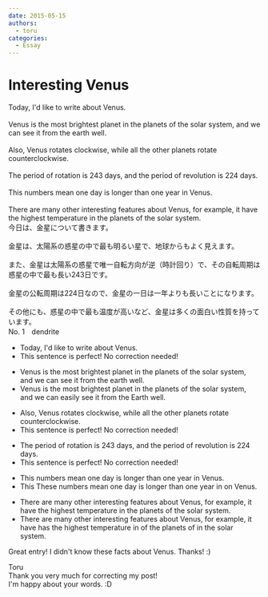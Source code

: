 ```yaml
---
date: 2015-05-15
authors:
  - toru
categories:
  - Essay
---
```


<h1 id="subject_show">Interesting Venus</h1>
<div class="date" hidden>May 15, 2015 22:33</div>
<div id="post"><div id="body_show_ori">
Today, I'd like to write about Venus.<br/><br/>Venus is the most brightest planet in the planets of the solar system, and we can see it from the earth well.<br/><br/>Also, Venus rotates clockwise, while all the other planets rotate counterclockwise.<br/><br/>The period of rotation is 243 days, and the period of revolution is 224 days.<br/><br/>This numbers mean one day is longer than one year in Venus.<br/><br/>There are many other interesting features about Venus, for example, it have the highest temperature in the planets of the solar system.
</div></div>

<!-- more -->

<div id="post_ja"><div id="body_show_mo">
今日は、金星について書きます。<br/><br/>金星は、太陽系の惑星の中で最も明るい星で、地球からもよく見えます。<br/><br/>また、金星は太陽系の惑星で唯一自転方向が逆（時計回り）で、その自転周期は惑星の中で最も長い243日です。<br/><br/>金星の公転周期は224日なので、金星の一日は一年よりも長いことになります。<br/><br/>その他にも、惑星の中で最も温度が高いなど、金星は多くの面白い性質を持っています。
</div></div>
<div id="block"><div class="first_name"> No. 1　<span class="just_name">dendrite</span></div><div id="block2">
<ul class="correction_field">
<li class="incorrect">Today, I'd like to write about Venus.</li>
<li class="corrected perfect">This sentence is perfect! No correction needed!</li>
</ul>
<ul class="correction_field">
<li class="incorrect">Venus is the most brightest planet in the planets of the solar system, and we can see it from the earth well.</li>
<li class="corrected correct">
Venus is the <span class="f_red"><span class="sline">most</span></span> brightest planet in the <span class="f_red"><span class="sline">planets of the</span></span> solar system, and we can <span class="f_blue">easily</span> see it from <span class="f_red"><span class="sline">the</span></span> <span class="f_blue">E</span>arth<span class="f_red"><span class="sline"> well</span></span>.
</li>
</ul>
<ul class="correction_field">
<li class="incorrect">Also, Venus rotates clockwise, while all the other planets rotate counterclockwise.</li>
<li class="corrected perfect">This sentence is perfect! No correction needed!</li>
</ul>
<ul class="correction_field">
<li class="incorrect">The period of rotation is 243 days, and the period of revolution is 224 days.</li>
<li class="corrected perfect">This sentence is perfect! No correction needed!</li>
</ul>
<ul class="correction_field">
<li class="incorrect">This numbers mean one day is longer than one year in Venus.</li>
<li class="corrected correct">
<span class="f_red"><span class="sline">This</span></span> <span class="f_blue">These </span>numbers mean one day is longer than one year <span class="f_red"><span class="sline">in</span></span> <span class="f_blue">on</span> Venus.
</li>
</ul>
<ul class="correction_field">
<li class="incorrect">There are many other interesting features about Venus, for example, it have the highest temperature in the planets of the solar system.</li>
<li class="corrected correct">
There are many other interesting features about Venus, for example, it <span class="f_red"><span class="sline">have</span></span> <span class="f_blue">has</span> the highest temperature <span class="f_red"><span class="sline">in</span></span> <span class="f_blue">of</span> the planets <span class="f_red"><span class="sline">of</span></span> <span class="f_blue">in</span> the solar system.
</li>
</ul>
<p class="comment_small">
 Great entry! I didn't know these facts about Venus. Thanks! :)
</p>

</div><div class="name"><span class="just_name">Toru</span><br>
Thank you very much for correcting my post!<br/>I'm happy about your words. :D
</div>
</div>
